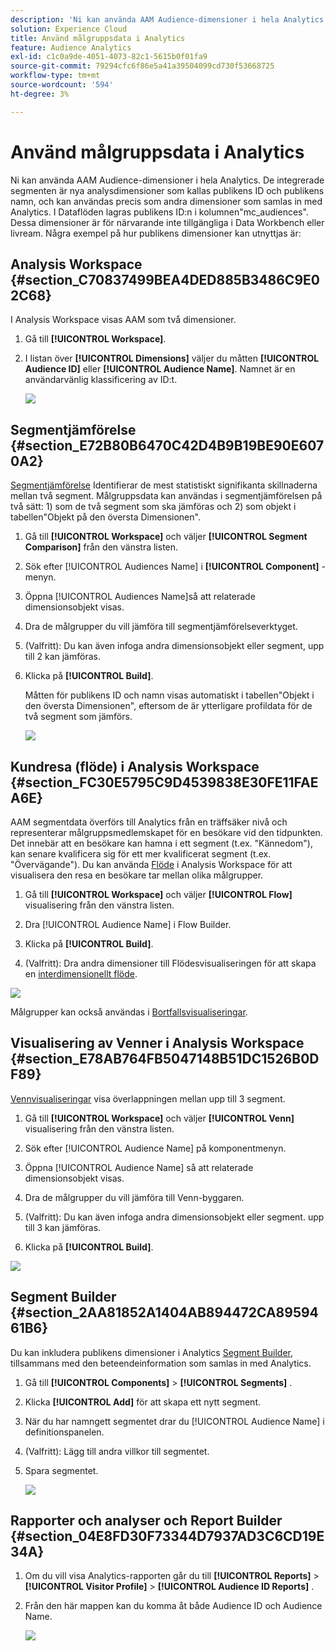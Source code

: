 ```yaml
---
description: 'Ni kan använda AAM Audience-dimensioner i hela Analytics. De integrerade segmenten är nya analysdimensioner som kallas publikens ID och publikens namn, och kan användas precis som andra dimensioner som samlas in med Analytics. I Dataflöden lagras publikens ID:n i kolumnen"mc_audiences". Dessa dimensioner är för närvarande inte tillgängliga i Data Workbench eller livream. Några exempel på hur publikens dimensioner kan utnyttjas är '
solution: Experience Cloud
title: Använd målgruppsdata i Analytics
feature: Audience Analytics
exl-id: c1c0a9de-4051-4073-82c1-5615b0f01fa9
source-git-commit: 79294cfc6f86e5a41a39504099cd730f53668725
workflow-type: tm+mt
source-wordcount: '594'
ht-degree: 3%

---
```


# Använd målgruppsdata i Analytics

Ni kan använda AAM Audience-dimensioner i hela Analytics. De integrerade segmenten är nya analysdimensioner som kallas publikens ID och publikens namn, och kan användas precis som andra dimensioner som samlas in med Analytics. I Dataflöden lagras publikens ID:n i kolumnen&quot;mc_audiences&quot;. Dessa dimensioner är för närvarande inte tillgängliga i Data Workbench eller livream. Några exempel på hur publikens dimensioner kan utnyttjas är:

## Analysis Workspace {#section_C70837499BEA4DED885B3486C9E02C68}

I Analysis Workspace visas AAM som två dimensioner.

1. Gå till **[!UICONTROL Workspace]**.
1. I listan över **[!UICONTROL Dimensions]** väljer du måtten **[!UICONTROL Audience ID]** eller **[!UICONTROL Audience Name]**. Namnet är en användarvänlig klassificering av ID:t.

   ![](assets/aw-mcaudiences.png)

## Segmentjämförelse {#section_E72B80B6470C42D4B9B19BE90E6070A2}

[Segmentjämförelse](https://experienceleague.adobe.com/docs/analytics/analyze/analysis-workspace/panels/segment-comparison/segment-comparison.html) Identifierar de mest statistiskt signifikanta skillnaderna mellan två segment. Målgruppsdata kan användas i segmentjämförelsen på två sätt: 1) som de två segment som ska jämföras och 2) som objekt i tabellen&quot;Objekt på den översta Dimensionen&quot;.

1. Gå till **[!UICONTROL Workspace]** och väljer **[!UICONTROL Segment Comparison]** från den vänstra listen.

1. Sök efter [!UICONTROL Audiences Name] i **[!UICONTROL Component]** -menyn.

1. Öppna [!UICONTROL Audiences Name]så att relaterade dimensionsobjekt visas.
1. Dra de målgrupper du vill jämföra till segmentjämförelseverktyget.
1. (Valfritt): Du kan även infoga andra dimensionsobjekt eller segment, upp till 2 kan jämföras.
1. Klicka på **[!UICONTROL Build]**.

   Måtten för publikens ID och namn visas automatiskt i tabellen&quot;Objekt i den översta Dimensionen&quot;, eftersom de är ytterligare profildata för de två segment som jämförs.

   ![](assets/aud-segcompare.png)

## Kundresa (flöde) i Analysis Workspace {#section_FC30E5795C9D4539838E30FE11FAEA6E}

AAM segmentdata överförs till Analytics från en träffsäker nivå och representerar målgruppsmedlemskapet för en besökare vid den tidpunkten. Det innebär att en besökare kan hamna i ett segment (t.ex. &quot;Kännedom&quot;), kan senare kvalificera sig för ett mer kvalificerat segment (t.ex. &quot;Övervägande&quot;). Du kan använda [Flöde](https://experienceleague.adobe.com/docs/analytics/analyze/analysis-workspace/visualizations/fallout/fallout-flow.html) i Analysis Workspace för att visualisera den resa en besökare tar mellan olika målgrupper.

1. Gå till **[!UICONTROL Workspace]** och väljer **[!UICONTROL Flow]** visualisering från den vänstra listen.

1. Dra [!UICONTROL Audience Name] i Flow Builder.
1. Klicka på **[!UICONTROL Build]**.
1. (Valfritt): Dra andra dimensioner till Flödesvisualiseringen för att skapa en [interdimensionellt flöde](https://experienceleague.adobe.com/docs/analytics/analyze/analysis-workspace/visualizations/flow/multi-dimensional-flow.html).

![](assets/flow-aamaudiences.png)

Målgrupper kan också användas i [Bortfallsvisualiseringar](https://experienceleague.adobe.com/docs/analytics/analyze/analysis-workspace/visualizations/fallout/fallout-flow.html).

## Visualisering av Venner i Analysis Workspace {#section_E78AB764FB5047148B51DC1526B0DF89}

[Vennvisualiseringar](https://experienceleague.adobe.com/docs/analytics/analyze/analysis-workspace/visualizations/venn.html) visa överlappningen mellan upp till 3 segment.

1. Gå till **[!UICONTROL Workspace]** och väljer **[!UICONTROL Venn]** visualisering från den vänstra listen.

1. Sök efter [!UICONTROL Audience Name] på komponentmenyn.
1. Öppna [!UICONTROL Audience Name] så att relaterade dimensionsobjekt visas.
1. Dra de målgrupper du vill jämföra till Venn-byggaren.
1. (Valfritt): Du kan även infoga andra dimensionsobjekt eller segment. upp till 3 kan jämföras.
1. Klicka på **[!UICONTROL Build]**.

![](assets/venn-viz.png)

## Segment Builder {#section_2AA81852A1404AB894472CA8959461B6}

Du kan inkludera publikens dimensioner i Analytics [Segment Builder](/help/components/segmentation/segmentation-workflow/seg-build.md), tillsammans med den beteendeinformation som samlas in med Analytics.

1. Gå till  **[!UICONTROL Components]** > **[!UICONTROL Segments]** .
1. Klicka **[!UICONTROL Add]** för att skapa ett nytt segment.
1. När du har namngett segmentet drar du [!UICONTROL Audience Name] i definitionspanelen.
1. (Valfritt): Lägg till andra villkor till segmentet.
1. Spara segmentet.

   ![](assets/aud-segbuilder.png)

## Rapporter och analyser och Report Builder {#section_04E8FD30F73344D7937AD3C6CD19E34A}

1. Om du vill visa Analytics-rapporten går du till  **[!UICONTROL Reports]** > **[!UICONTROL Visitor Profile]** > **[!UICONTROL Audience ID Reports]** .
1. Från den här mappen kan du komma åt både Audience ID och Audience Name.

   ![](assets/mc-audiences.png)
